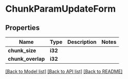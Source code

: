 # ChunkParamUpdateForm

## Properties

Name | Type | Description | Notes
------------ | ------------- | ------------- | -------------
**chunk_size** | **i32** |  | 
**chunk_overlap** | **i32** |  | 

[[Back to Model list]](../README.md#documentation-for-models) [[Back to API list]](../README.md#documentation-for-api-endpoints) [[Back to README]](../README.md)



